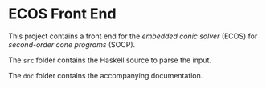 ECOS Front End
==============

This project contains a front end for the *embedded conic solver* (ECOS) for *second-order cone programs* (SOCP).

The `src` folder contains the Haskell source to parse the input.

The `doc` folder contains the accompanying documentation. 